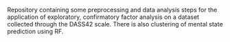 Repository containing some preprocessing and data analysis steps for the application of exploratory, confirmatory factor analysis on a dataset collected through the DASS42 scale. There is also clustering of mental state prediction using RF.
